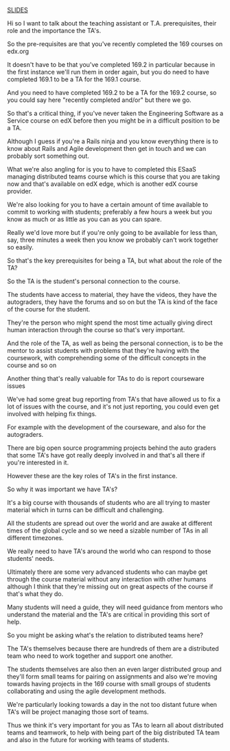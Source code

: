 [SLIDES](https://docs.google.com/presentation/d/1axb0HsNho-8AxVXQunhJV06XyTaIH_YKwk7Ppg2wPlI/edit#slide=id.p16)

Hi so I want to talk about the teaching assistant or T.A. prerequisites, their role and the importance the TA's. 

So the pre-requisites are that you've recently completed the 169 courses on edx.org

It doesn't have to be that you've completed 169.2 in particular because in the first instance we'll run them in order again, but you do need to have completed 169.1 to be a TA for the 169.1 course.

And you need to have completed 169.2 to be a TA for the 169.2 course, so you could say here "recently completed and/or" but there we go.

So that's a critical thing, if you've never taken the Engineering Software as a Service course on edX before then you might be in a difficult position to be a TA.

Although I guess if you're a Rails ninja and you know everything there is to know about Rails and Agile development then get in touch and we can probably sort something out.

What we're also angling for is you to have to completed this ESaaS managing distributed teams course which is this course that you are taking now and that's available on edX edge, which is another edX course provider.

We're also looking for you to have a certain amount of time available to commit to working with students; preferably a few hours a week but you know as much or as little as you can as you can spare.

Really we'd love more but if you're only going to be available for less than, say, three minutes a week then you know we probably can't work together so easily.

So that's the key prerequisites for being a TA, but what about the role of the TA?

So the TA is the student's personal connection to the course.

The students have access to material, they have the videos, they have the autograders, they have the forums and so on but the TA is kind of the face of the course for the student. 

They're the person who might spend the most time actually giving direct human interaction  through the course so that's very important.

And the role of the TA, as well as being the personal connection, is to be the mentor to assist students with problems that they're having with the coursework, with comprehending some of the difficult concepts in the course and so on 

Another thing that's really valuable for TAs to do is report courseware issues 

We've had some great bug reporting from TA's that have allowed us to fix a lot of issues  with the course, and it's not just reporting, you could even get involved with helping fix things.

For example with the development of the courseware, and also for the autograders. 

There are big open source programming projects behind the auto graders that some TA's have  got really deeply involved in and that's all there if you're interested in it.

However these are the key roles of TA's in the first instance.

So why it was important we have TA's?

It's a big course with thousands of students who are all trying to master material which in turns can be difficult and challenging.

All the students are spread out over the world and are awake at different times of the global cycle and so we need a sizable number of TAs in all different timezones.

We really need to have TA's around the world who can respond to those students' needs. 

Ultimately there are some very advanced students who can maybe get through the course material without any interaction with other humans although I think that they're missing out on great aspects of the course if that's what they do.

Many students will need a guide, they will need guidance from mentors who understand the material and the TA's are critical in providing this sort of help.

So you might be asking what's the relation to distributed teams here?

The TA's themselves because there are hundreds of them are a distributed team who need to work together and support one another.

The students themselves are also then an even larger distributed group and they'll form small teams for pairing on assignments and also we're moving towards having projects in the 169 course with small groups of students collaborating and using the agile development methods.

We're particularly looking towards a day in the not too distant future when TA's will be project managing those sort of teams.

Thus we think it's very important for you as TAs to learn all about distributed teams and teamwork, to help with being part of the big distributed TA team and also in the future for working with teams of students.
